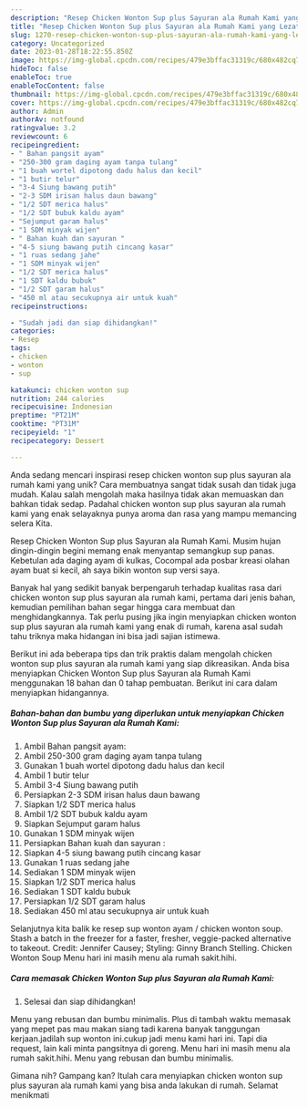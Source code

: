 ```yaml
---
description: "Resep Chicken Wonton Sup plus Sayuran ala Rumah Kami yang Lezat Sekali"
title: "Resep Chicken Wonton Sup plus Sayuran ala Rumah Kami yang Lezat Sekali"
slug: 1270-resep-chicken-wonton-sup-plus-sayuran-ala-rumah-kami-yang-lezat-sekali
category: Uncategorized
date: 2023-01-28T18:22:55.850Z
image: https://img-global.cpcdn.com/recipes/479e3bffac31319c/680x482cq70/chicken-wonton-sup-plus-sayuran-ala-rumah-kami-foto-resep-utama.jpg
hideToc: false
enableToc: true
enableTocContent: false
thumbnail: https://img-global.cpcdn.com/recipes/479e3bffac31319c/680x482cq70/chicken-wonton-sup-plus-sayuran-ala-rumah-kami-foto-resep-utama.jpg
cover: https://img-global.cpcdn.com/recipes/479e3bffac31319c/680x482cq70/chicken-wonton-sup-plus-sayuran-ala-rumah-kami-foto-resep-utama.jpg
author: Admin
authorAv: notfound
ratingvalue: 3.2
reviewcount: 6
recipeingredient:
- " Bahan pangsit ayam"
- "250-300 gram daging ayam tanpa tulang"
- "1 buah wortel dipotong dadu halus dan kecil"
- "1 butir telur"
- "3-4 Siung bawang putih"
- "2-3 SDM irisan halus daun bawang"
- "1/2 SDT merica halus"
- "1/2 SDT bubuk kaldu ayam"
- "Sejumput garam halus"
- "1 SDM minyak wijen"
- " Bahan kuah dan sayuran "
- "4-5 siung bawang putih cincang kasar"
- "1 ruas sedang jahe"
- "1 SDM minyak wijen"
- "1/2 SDT merica halus"
- "1 SDT kaldu bubuk"
- "1/2 SDT garam halus"
- "450 ml atau secukupnya air untuk kuah"
recipeinstructions:

- "Sudah jadi dan siap dihidangkan!"
categories:
- Resep
tags:
- chicken
- wonton
- sup

katakunci: chicken wonton sup 
nutrition: 244 calories
recipecuisine: Indonesian
preptime: "PT21M"
cooktime: "PT31M"
recipeyield: "1"
recipecategory: Dessert

---
```





Anda sedang mencari inspirasi resep chicken wonton sup plus sayuran ala rumah kami yang unik? Cara membuatnya sangat tidak susah dan tidak juga mudah. Kalau salah mengolah maka hasilnya tidak akan memuaskan dan bahkan tidak sedap. Padahal chicken wonton sup plus sayuran ala rumah kami yang enak selayaknya punya aroma dan rasa yang mampu memancing selera Kita.





Resep Chicken Wonton Sup plus Sayuran ala Rumah Kami. Musim hujan dingin-dingin begini memang enak menyantap semangkup sup panas. Kebetulan ada daging ayam di kulkas, Cocompal ada posbar kreasi olahan ayam buat si kecil, ah saya bikin wonton sup versi saya.

Banyak hal yang sedikit banyak berpengaruh terhadap kualitas rasa dari chicken wonton sup plus sayuran ala rumah kami, pertama dari jenis bahan, kemudian pemilihan bahan segar hingga cara membuat dan menghidangkannya. Tak perlu pusing jika ingin menyiapkan chicken wonton sup plus sayuran ala rumah kami yang enak di rumah, karena asal sudah tahu triknya maka hidangan ini bisa jadi sajian istimewa.






Berikut ini ada beberapa tips dan trik praktis dalam mengolah chicken wonton sup plus sayuran ala rumah kami yang siap dikreasikan. Anda bisa menyiapkan Chicken Wonton Sup plus Sayuran ala Rumah Kami menggunakan 18 bahan dan 0 tahap pembuatan. Berikut ini cara dalam menyiapkan hidangannya.

<!--inarticleads1-->

##### Bahan-bahan dan bumbu yang diperlukan untuk menyiapkan Chicken Wonton Sup plus Sayuran ala Rumah Kami:

1. Ambil  Bahan pangsit ayam:
1. Ambil 250-300 gram daging ayam tanpa tulang
1. Gunakan 1 buah wortel dipotong dadu halus dan kecil
1. Ambil 1 butir telur
1. Ambil 3-4 Siung bawang putih
1. Persiapkan 2-3 SDM irisan halus daun bawang
1. Siapkan 1/2 SDT merica halus
1. Ambil 1/2 SDT bubuk kaldu ayam
1. Siapkan Sejumput garam halus
1. Gunakan 1 SDM minyak wijen
1. Persiapkan  Bahan kuah dan sayuran :
1. Siapkan 4-5 siung bawang putih cincang kasar
1. Gunakan 1 ruas sedang jahe
1. Sediakan 1 SDM minyak wijen
1. Siapkan 1/2 SDT merica halus
1. Sediakan 1 SDT kaldu bubuk
1. Persiapkan 1/2 SDT garam halus
1. Sediakan 450 ml atau secukupnya air untuk kuah


Selanjutnya kita balik ke resep sup wonton ayam / chicken wonton soup. Stash a batch in the freezer for a faster, fresher, veggie-packed alternative to takeout. Credit: Jennifer Causey; Styling: Ginny Branch Stelling. Chicken Wonton Soup Menu hari ini masih menu ala rumah sakit.hihi. 

<!--inarticleads2-->

##### Cara memasak Chicken Wonton Sup plus Sayuran ala Rumah Kami:


1. Selesai dan siap dihidangkan!

Menu yang rebusan dan bumbu minimalis. Plus di tambah waktu memasak yang mepet pas mau makan siang tadi karena banyak tanggungan kerjaan.jadilah sup wonton ini.cukup jadi menu kami hari ini. Tapi dia request, lain kali minta pangsitnya di goreng. Menu hari ini masih menu ala rumah sakit.hihi. Menu yang rebusan dan bumbu minimalis. 

Gimana nih? Gampang kan? Itulah cara menyiapkan chicken wonton sup plus sayuran ala rumah kami yang bisa anda lakukan di rumah. Selamat menikmati
